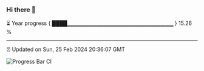 ### Hi there 👋

⏳ Year progress { ████▁▁▁▁▁▁▁▁▁▁▁▁▁▁▁▁▁▁▁▁▁▁▁▁▁▁ } 15.26 %

---

⏰ Updated on Sun, 25 Feb 2024 20:36:07 GMT

![Progress Bar CI](https://github.com/IshwaranRudhara/GIT-ACTION/workflows/Progress%20Bar%20CI/badge.svg)
